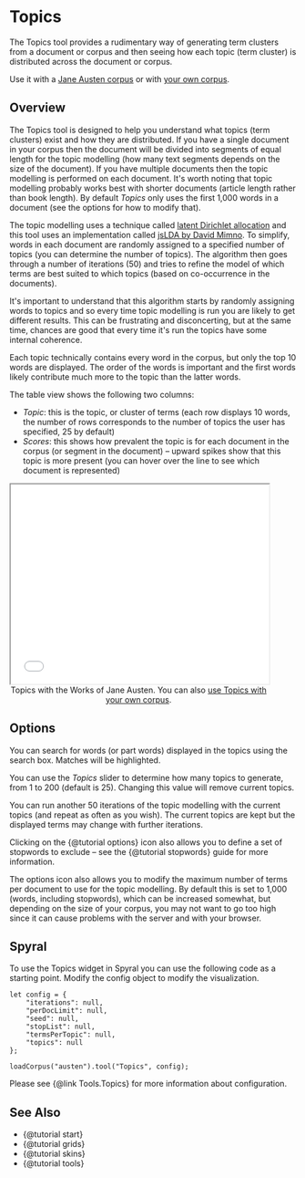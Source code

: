# Topics

The Topics tool provides a rudimentary way of generating term clusters from a document or corpus and then seeing how each topic (term cluster) is distributed across the document or corpus.

Use it with a [Jane Austen corpus](../?view=Topics&corpus=austen) or with [your own corpus](../?view=Topics).

## Overview

The Topics tool is designed to help you understand what topics (term clusters) exist and how they are distributed. If 
you have a single document in your corpus then the document will be divided into segments of equal length for the topic 
modelling (how many text segments depends on the size of the document). If you have multiple documents then the topic 
modelling is performed on each document. It's worth noting that topic modelling probably works best with shorter 
documents (article length rather than book length). By default *Topics* only uses the first 1,000 words in a document 
(see the options for how to modify that).

The topic modelling uses a technique called [latent Dirichlet allocation](https://en.wikipedia.org/wiki/Latent_Dirichlet_allocation) 
and this tool uses an implementation called [jsLDA by David Mimno](https://github.com/mimno/jsLDA). To simplify, words in each document are 
randomly assigned to a specified number of topics (you can determine the number of topics). The algorithm then goes 
through a number of iterations (50) and tries to refine the model of which terms are best suited to which topics 
(based on co-occurrence in the documents).

It's important to understand that this algorithm starts by randomly assigning words to topics and so every time topic 
modelling is run you are likely to get different results. This can be frustrating and disconcerting, but at the same 
time, chances are good that every time it's run the topics have some internal coherence.

Each topic technically contains every word in the corpus, but only the top 10 words are displayed. The order of the 
words is important and the first words likely contribute much more to the topic than the latter words.

The table view shows the following two columns:

- *Topic*: this is the topic, or cluster of terms (each row displays 10 words, the number of rows corresponds to the number of topics the user has specified, 25 by default)
- *Scores*: this shows how prevalent the topic is for each document in the corpus (or segment in the document) – upward spikes show that this topic is more present (you can hover over the line to see which document is represented)

<iframe src="../tool/Topics/?corpus=austen&subtitle=The+Works+of+Jane+Austen" style="width: 90%; height: 350px;"></iframe>
<div style="width: 90%; text-align: center; margin-bottom: 1em;">Topics with the Works of Jane Austen. You can also <a href="../?view=Topics" target="_blank">use Topics with your own corpus</a>.</div>

## Options

You can search for words (or part words) displayed in the topics using the search box. Matches will be highlighted.

You can use the *Topics* slider to determine how many topics to generate, from 1 to 200 (default is 25). Changing this 
value will remove current topics.

You can run another 50 iterations of the topic modelling with the current topics (and repeat as often as you wish). The 
current topics are kept but the displayed terms may change with further iterations.

Clicking on the {@tutorial options} icon also allows you to define a set of stopwords to exclude – see the 
{@tutorial stopwords} guide for more information.

The options icon also allows you to modify the maximum number of terms per document to use for the topic modelling. By 
default this is set to 1,000 (words, including stopwords), which can be increased somewhat, but depending on the size 
of your corpus, you may not want to go too high since it can cause problems with the server and with your browser.

## Spyral

To use the Topics widget in Spyral you can use the following code as a starting point. Modify the config object to 
modify the visualization.

```
let config = {
    "iterations": null,
    "perDocLimit": null,
    "seed": null,
    "stopList": null,
    "termsPerTopic": null,
    "topics": null
}; 

loadCorpus("austen").tool("Topics", config);
```

Please see {@link Tools.Topics} for more information about configuration.

## See Also

- {@tutorial start}
- {@tutorial grids}
- {@tutorial skins}
- {@tutorial tools}
